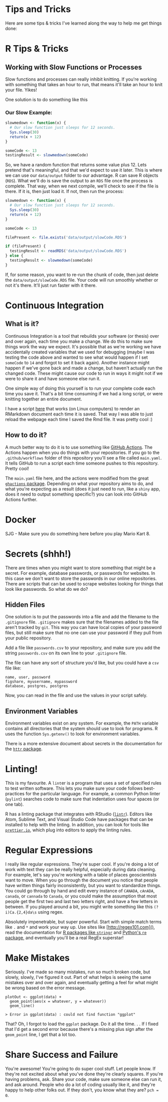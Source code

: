 # Tips and Tricks

Here are some tips & tricks I've learned along the way to help me get things done:

# R Tips & Tricks

## Working with Slow Functions or Processes

Slow functions and processes can really inhibit knitting. If you're working with something that takes an hour to run, that means it'll take an hour to knit your file. Yikes!

One solution is to do something like this

### Our Slow Example:

```r
slowmedown <- function(x) {
  # Our slow function just sleeps for 12 seconds.
  Sys.sleep(30)
  return(x + 12)
}

someCode <- 13
testingResult <- slowmedown(someCode)
```

So, we have a random function that returns some value plus 12\. Lets pretend that's meaningful, and that we'd expect to use it later. This is where we can use our `data/output` folder to our advantage. R can save R objects (`RDS`). What we'll do is save the output to an `RDS` file once the process is complete. That way, when we next compile, we'll check to see if the file is there. If it is, then just load it. If not, then run the process:

```r
slowmedown <- function(x) {
  # Our slow function just sleeps for 12 seconds.
  Sys.sleep(30)
  return(x + 12)
}

someCode <- 13

filePresent <- file.exists('data/output/slowCode.RDS')

if (filePresent) {
  testingResult <- readRDS('data/output/slowCode.RDS')
} else {
  testingResult <- slowmedown(someCode)
}
```

If, for some reason, you want to re-run the chunk of code, then just delete the `data/output/slowCode.RDS` file. Your code will run smoothly whether or not it's there. It'll just run faster with it there.

# Continuous Integration

## What is it?

Continuous Integration is a tool that rebuilds your software (or thesis) over and over again, each time you make a change. We do this to make sure things work the way we expect. It's possible that as we're working we have accidentally created variables that we used for debugging (maybe I was testing the code above and wanted to see what would happen if I set `someCode` to `14` and forgot to set it back again). Another instance might happen if we've gone back and made a change, but haven't actually run the changed code. These might cause our code to run in ways it might not if we were to share it and have someone else run it.

One simple way of doing this yourself is to run your complete code each time you save it. That's a bit time consuming if we had a long script, or were knitting together an entire document.

I have a script [here](https://gist.github.com/SimonGoring/6110c8539eeb79d310ddd07597b0b05e) that works (on Linux computers) to render an RMarkdown document each time it is saved. That way I was able to just reload the webpage each time I saved the Rmd file. It was pretty cool :)

## How to do it?

A much better way to do it is to use something like [GitHub Actions](https://github.com/features/actions). The Actions happen when you do things with your repositories. If you go to the `.github/workflows` folder of this repository you'll see a file called `main.yaml`. It tells GitHub to run a script each time someone pushes to this repository. Pretty cool!

The `main.yaml` file here, and the actions were modified from the great [`ghactions` package](https://github.com/maxheld83/ghactions). Depending on what your repository aims to do, and what you're expecting as a result (does it just need to run, like a `shiny` app, does it need to output something specific?) you can look into GitHub Actions further.

# Docker

SJG - Make sure you do something here before you play Mario Kart 8.

# Secrets (shhh!)

There are times when you might want to store something that might be a secret. For example, database passwords, or passwords for websites. In this case we don't want to store the passwords in our online repositories. There are scripts that can be used to scrape websites looking for things that look like passwords. So what do we do?

## Hidden Files

One solution is to put the passwords into a file and add the filename to the `.gitignore` file. `.gitignore` makes sure that the filenames added to the file aren't tracked by `git`. This way you can have local copies of your password files, but still make sure that no one can use your password if they pull from your public repository.

Add a file like `passwords.csv` to your repository, and make sure you add the string `passwords.csv` on its own line to your `.gitignore` file.

The file can have any sort of structure you'd like, but you could have a `csv` file like:

```csv
name, user, password
figshare, myusername, mypassword
database, postgres, postgres
```

Now, you can read in the file and use the values in your script safely.

## Environment Variables

Environment variables exist on any system. For example, the `PATH` variable contains all directories that the system should use to look for programs. R uses the function `Sys.getenv()` to look for environment variables.

There is a more extensive document about secrets in the documentation for the [`httr` package](https://cran.r-project.org/web/packages/httr/vignettes/secrets.html).

# Linting!

This is my favourite. A `lint`er is a program that uses a set of specified rules to test written software. This lets you make sure your code follows best-practices for the particular language. For example, a common Python linter (`pylint`) searches code to make sure that indentation uses four spaces (or one tab).

R has a linting package that integrates with RStudio ([`lintr`](https://cran.r-project.org/web/packages/lintr/index.html)). Editors like Atom, Sublime Text, and Visual Studio Code have packages that can be installed to help with the linting. In addition, you can look for tools like [`prettier.io`](), which plug into editors to apply the linting rules.

# Regular Expressions

I really like regular expressions. They're super cool. If you're doing a lot of work with text they can be really helpful, especially during data cleaning. For example, let's say you're working with a table of places geoscientists want to move. When you go through the document you notice that people have written things fairly inconsistently, but you want to standardize things. You could go through by hand and edit every instance of `CANADA`, `cAnADA`, `canada`, or `cannada` to `Canada`, or you could make the assumption that most people get the first two and last two letters right, and have a few letters in between. If you played around a bit, you might write something like this `(?i)Ca.{2,4}da\s` using regex.

Absolutely impenetrable, but super powerful. Start with simple match terms like `.` and `*` and work your way up. Use sites like [http://regex101.com](), read the documentation for [R packages like `stringr`](https://stringr.tidyverse.org/articles/regular-expressions.html) and [Python's `re` package](https://docs.python.org/3/library/re.html), and eventually you'll be a real RegEx superstar!

# Make Mistakes

Seriously. I've made so many mistakes, run so much broken code, but slowly, slowly, I've figured it out. Part of what helps is seeing the same mistakes over and over again, and eventually getting a feel for what might be wrong based on the error message.

```
plotOut <- ggplot(data) +
  geom_point(aes(x = whatever, y = whatever))
  geom_line()

> Error in ggplot(data) : could not find function "ggplot"
```

That? Oh, I forgot to load the `ggplot` package. Do it all the time. . . If I fixed that I'd get a second error because there's a missing plus sign after the `geom_point` line, I get that a lot too.

# Share Success and Failure

You're awesome! You're going to do super cool stuff. Let people know. If they're not excited about what you've done they're clearly squares. If you're having problems, ask. Share your code, make sure someone else can run it, and ask around. People who do a lot of coding usually like it, and they're happy to help other folks out. If they don't, you know what they are? `pch = 0`.
